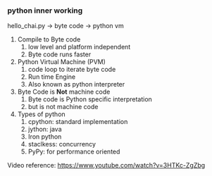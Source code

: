 ### python inner working
hello_chai.py -> byte code -> python vm

1. Compile to Byte code 
   1. low level and platform independent
   2. Byte code runs faster
2. Python Virtual Machine (PVM)
   1. code loop to iterate byte code
   2. Run time Engine
   3. Also known as python interpreter
3. Byte Code is **Not** machine code
   1. Byte code is Python specific interpretation
   2. but is not machine code
4. Types of python
   1. cpython: standard implementation
   2. jython: java
   3. Iron python
   4. staclkess: concurrency
   5. PyPy: for performance oriented


Video reference:
https://www.youtube.com/watch?v=3HTKc-ZgZbg
